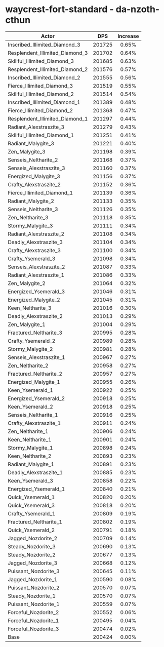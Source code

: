 # waycrest-fort-standard - da-nzoth-cthun
| Actor | DPS | Increase |
|---|:---:|:---:|
|Inscribed_Illimited_Diamond_3|201725|0.65%|
|Resplendent_Illimited_Diamond_3|201702|0.64%|
|Skillful_Illimited_Diamond_3|201685|0.63%|
|Resplendent_Illimited_Diamond_2|201576|0.57%|
|Inscribed_Illimited_Diamond_2|201555|0.56%|
|Fierce_Illimited_Diamond_3|201519|0.55%|
|Skillful_Illimited_Diamond_2|201514|0.54%|
|Inscribed_Illimited_Diamond_1|201389|0.48%|
|Fierce_Illimited_Diamond_2|201368|0.47%|
|Resplendent_Illimited_Diamond_1|201297|0.44%|
|Radiant_Alexstraszite_3|201279|0.43%|
|Skillful_Illimited_Diamond_1|201251|0.41%|
|Radiant_Malygite_3|201221|0.40%|
|Zen_Malygite_3|201198|0.39%|
|Senseis_Neltharite_2|201168|0.37%|
|Senseis_Alexstraszite_3|201160|0.37%|
|Energized_Malygite_3|201156|0.37%|
|Crafty_Alexstraszite_2|201152|0.36%|
|Fierce_Illimited_Diamond_1|201139|0.36%|
|Radiant_Malygite_2|201133|0.35%|
|Senseis_Neltharite_3|201126|0.35%|
|Zen_Neltharite_3|201118|0.35%|
|Stormy_Malygite_3|201111|0.34%|
|Radiant_Alexstraszite_2|201108|0.34%|
|Deadly_Alexstraszite_3|201104|0.34%|
|Crafty_Alexstraszite_3|201100|0.34%|
|Crafty_Ysemerald_3|201098|0.34%|
|Senseis_Alexstraszite_2|201087|0.33%|
|Radiant_Alexstraszite_1|201086|0.33%|
|Zen_Malygite_2|201064|0.32%|
|Energized_Ysemerald_3|201046|0.31%|
|Energized_Malygite_2|201045|0.31%|
|Keen_Neltharite_3|201016|0.30%|
|Deadly_Alexstraszite_2|201013|0.29%|
|Zen_Malygite_1|201004|0.29%|
|Fractured_Neltharite_3|200995|0.28%|
|Crafty_Ysemerald_2|200989|0.28%|
|Stormy_Malygite_2|200981|0.28%|
|Senseis_Alexstraszite_1|200967|0.27%|
|Zen_Neltharite_2|200958|0.27%|
|Fractured_Neltharite_2|200957|0.27%|
|Energized_Malygite_1|200955|0.26%|
|Keen_Ysemerald_1|200922|0.25%|
|Energized_Ysemerald_2|200918|0.25%|
|Keen_Ysemerald_2|200918|0.25%|
|Senseis_Neltharite_1|200916|0.25%|
|Crafty_Alexstraszite_1|200911|0.24%|
|Zen_Neltharite_1|200906|0.24%|
|Keen_Neltharite_1|200901|0.24%|
|Stormy_Malygite_1|200898|0.24%|
|Keen_Neltharite_2|200893|0.23%|
|Radiant_Malygite_1|200891|0.23%|
|Deadly_Alexstraszite_1|200885|0.23%|
|Keen_Ysemerald_3|200858|0.22%|
|Energized_Ysemerald_1|200840|0.21%|
|Quick_Ysemerald_1|200820|0.20%|
|Quick_Ysemerald_3|200818|0.20%|
|Crafty_Ysemerald_1|200809|0.19%|
|Fractured_Neltharite_1|200802|0.19%|
|Quick_Ysemerald_2|200791|0.18%|
|Jagged_Nozdorite_2|200709|0.14%|
|Steady_Nozdorite_3|200690|0.13%|
|Steady_Nozdorite_2|200677|0.13%|
|Jagged_Nozdorite_3|200668|0.12%|
|Puissant_Nozdorite_3|200645|0.11%|
|Jagged_Nozdorite_1|200590|0.08%|
|Puissant_Nozdorite_2|200570|0.07%|
|Steady_Nozdorite_1|200570|0.07%|
|Puissant_Nozdorite_1|200559|0.07%|
|Forceful_Nozdorite_2|200552|0.06%|
|Forceful_Nozdorite_1|200495|0.04%|
|Forceful_Nozdorite_3|200474|0.02%|
|Base|200424|0.00%|

